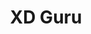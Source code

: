 ---
title: 'XD Guru'
description: 'Adobe XD Resources, UI kits & Templates'
link: 'https://www.xdguru.com/'
imageURL: 'https://res.cloudinary.com/dc6mrv5cb/image/upload/v1701193023/personal-resources/ui-stuff/www.xdguru.com__atfzok.png'
---